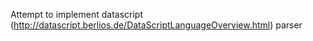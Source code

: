 Attempt to implement datascript (http://datascript.berlios.de/DataScriptLanguageOverview.html) parser